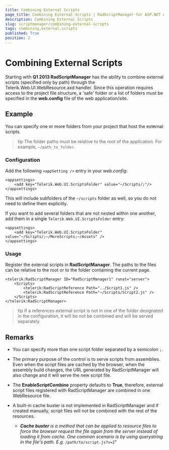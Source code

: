 ```yaml
---
title: Combining External Scripts
page_title: Combining External Scripts | RadScriptManager for ASP.NET AJAX Documentation
description: Combining External Scripts
slug: scriptmanager/combining-external-scripts
tags: combining,external,scripts
published: True
position: 2
---
```


# Combining External Scripts



Starting with **Q1 2013 RadScriptManager** has the ability to combine external scripts (specified only by path) through the Telerik.Web.UI.WebResource.axd handler. Since this operation requires access to the project file structure, a 'safe' folder or a list of folders must be specified in the **web.config** file of the web application/site.

## Example

You can specify one or more folders from your project that host the external scripts.

>tip The folder paths must be relative to the root of the application. For example, `~/path_to_folder`.
>


### Configuration

Add the following `<appSetting />` entry in your *web.config*:

````web.config
<appsettings>
	<add key="Telerik.Web.UI.ScriptsFolder" value="~/Scripts/;"/>
</appsettings>
````

This will include subfolders of the `~/scripts` folder as well, so you do not need to define them explicitly.

If you want to add several folders that are not nested within one another, add them in a single `Telerik.Web.UI.ScriptsFolder` entry:

````web.config
<appsettings>
	<add key="Telerik.Web.UI.ScriptsFolder" value="~/Scripts/;~/MoreScripts;~/Assets" />
</appsettings>
````

### Usage

Register the external scripts in **RadScriptManager**. The paths to the files can be relative to the root or to the folder containing the current page.

````ASP.NET
<telerik:RadScriptManager ID="RadScriptManager1" runat="server">
	<Scripts>
		<telerik:RadScriptReference Path="../Script1.js" />
		<telerik:RadScriptReference Path="~/Scripts/Script2.js" />
	</Scripts>
</telerik:RadScriptManager>
````



>tip If a references external script is not in one of the folder designated in the configuration, it will be not be combined and will be served separately.
>


## Remarks

* You can specify more than one script folder separated by a semicolon `;`.

* The primary purpose of the control is to serve scripts from assemblies. Even when the script files are cached by the browser, when the assembly build changes, the URL generated by RadScriptManager will also change and it will serve the new script file.

* The **EnableScriptCombine** property defaults to **True**, therefore, external script files registered with RadScriptManager are combined in one WebResource file.

* A built-in cache buster is not implemented in RadScriptManager and if created manually, script files will not be combined with the rest of the resources. 

    * _**Cache buster** is a method that can be applied to resource files to force the browser request the file again from the server instead of loading it from cache. One common scenario is by using querystring in the file's path. E.g._ `/path/to/script.js?v=2`"
